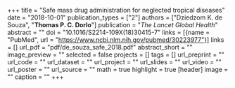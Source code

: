 +++
title = "Safe mass drug administration for neglected tropical diseases"
date = "2018-10-01"
publication_types = ["2"]
authors = ["Dziedzom K. de Souza", "**Thomas P. C. Dorlo**"]
publication = "_The Lancet Global Health_"
abstract = ""
doi = "10.1016/S2214-109X(18)30415-7"
links = [{name = "PubMed", url = "https://www.ncbi.nlm.nih.gov/pubmed/30223977"}]
links = []
url_pdf = "pdf/de_souza_safe_2018.pdf"
abstract_short = ""
image_preview = ""
selected = false
projects = []
tags = []
url_preprint = ""
url_code = ""
url_dataset = ""
url_project = ""
url_slides = ""
url_video = ""
url_poster = ""
url_source = ""
math = true
highlight = true
[header]
image = ""
caption = ""
+++
